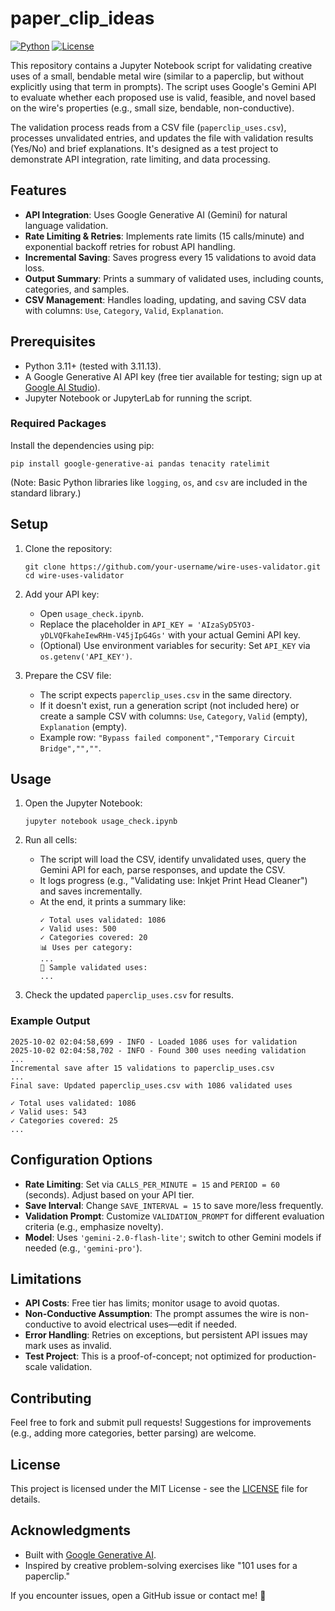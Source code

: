 # paper_clip_ideas

[![Python](https://img.shields.io/badge/Python-3.11%2B-blue.svg)](https://www.python.org/)
[![License](https://img.shields.io/badge/License-MIT-green.svg)](LICENSE)

This repository contains a Jupyter Notebook script for validating creative uses of a small, bendable metal wire (similar to a paperclip, but without explicitly using that term in prompts). The script uses Google's Gemini API to evaluate whether each proposed use is valid, feasible, and novel based on the wire's properties (e.g., small size, bendable, non-conductive).

The validation process reads from a CSV file (`paperclip_uses.csv`), processes unvalidated entries, and updates the file with validation results (Yes/No) and brief explanations. It's designed as a test project to demonstrate API integration, rate limiting, and data processing.

## Features
- **API Integration**: Uses Google Generative AI (Gemini) for natural language validation.
- **Rate Limiting & Retries**: Implements rate limits (15 calls/minute) and exponential backoff retries for robust API handling.
- **Incremental Saving**: Saves progress every 15 validations to avoid data loss.
- **Output Summary**: Prints a summary of validated uses, including counts, categories, and samples.
- **CSV Management**: Handles loading, updating, and saving CSV data with columns: `Use`, `Category`, `Valid`, `Explanation`.

## Prerequisites
- Python 3.11+ (tested with 3.11.13).
- A Google Generative AI API key (free tier available for testing; sign up at [Google AI Studio](https://aistudio.google.com/)).
- Jupyter Notebook or JupyterLab for running the script.

### Required Packages
Install the dependencies using pip:
```
pip install google-generative-ai pandas tenacity ratelimit
```
(Note: Basic Python libraries like `logging`, `os`, and `csv` are included in the standard library.)

## Setup
1. Clone the repository:
   ```
   git clone https://github.com/your-username/wire-uses-validator.git
   cd wire-uses-validator
   ```

2. Add your API key:
   - Open `usage_check.ipynb`.
   - Replace the placeholder in `API_KEY = 'AIzaSyD5YO3-yDLVQFkaheIewRHm-V45jIpG4Gs'` with your actual Gemini API key.
   - (Optional) Use environment variables for security: Set `API_KEY` via `os.getenv('API_KEY')`.

3. Prepare the CSV file:
   - The script expects `paperclip_uses.csv` in the same directory.
   - If it doesn't exist, run a generation script (not included here) or create a sample CSV with columns: `Use`, `Category`, `Valid` (empty), `Explanation` (empty).
   - Example row: `"Bypass failed component","Temporary Circuit Bridge","",""`.

## Usage
1. Open the Jupyter Notebook:
   ```
   jupyter notebook usage_check.ipynb
   ```

2. Run all cells:
   - The script will load the CSV, identify unvalidated uses, query the Gemini API for each, parse responses, and update the CSV.
   - It logs progress (e.g., "Validating use: Inkjet Print Head Cleaner") and saves incrementally.
   - At the end, it prints a summary like:
     ```
     ✓ Total uses validated: 1086
     ✓ Valid uses: 500
     ✓ Categories covered: 20
     📊 Uses per category:
     ...
     📝 Sample validated uses:
     ...
     ```

3. Check the updated `paperclip_uses.csv` for results.

### Example Output
```
2025-10-02 02:04:58,699 - INFO - Loaded 1086 uses for validation
2025-10-02 02:04:58,702 - INFO - Found 300 uses needing validation
...
Incremental save after 15 validations to paperclip_uses.csv
...
Final save: Updated paperclip_uses.csv with 1086 validated uses

✓ Total uses validated: 1086
✓ Valid uses: 543
✓ Categories covered: 25
...
```

## Configuration Options
- **Rate Limiting**: Set via `CALLS_PER_MINUTE = 15` and `PERIOD = 60` (seconds). Adjust based on your API tier.
- **Save Interval**: Change `SAVE_INTERVAL = 15` to save more/less frequently.
- **Validation Prompt**: Customize `VALIDATION_PROMPT` for different evaluation criteria (e.g., emphasize novelty).
- **Model**: Uses `'gemini-2.0-flash-lite'`; switch to other Gemini models if needed (e.g., `'gemini-pro'`).

## Limitations
- **API Costs**: Free tier has limits; monitor usage to avoid quotas.
- **Non-Conductive Assumption**: The prompt assumes the wire is non-conductive to avoid electrical uses—edit if needed.
- **Error Handling**: Retries on exceptions, but persistent API issues may mark uses as invalid.
- **Test Project**: This is a proof-of-concept; not optimized for production-scale validation.

## Contributing
Feel free to fork and submit pull requests! Suggestions for improvements (e.g., adding more categories, better parsing) are welcome.

## License
This project is licensed under the MIT License - see the [LICENSE](LICENSE) file for details.

## Acknowledgments
- Built with [Google Generative AI](https://ai.google.dev/).
- Inspired by creative problem-solving exercises like "101 uses for a paperclip."

If you encounter issues, open a GitHub issue or contact me! 🚀
